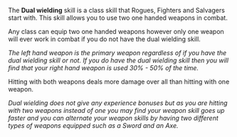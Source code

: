 ---
---
The **Dual wielding** skill is a class skill that Rogues, Fighters and Salvagers start with. This skill allows you to use two one handed weapons in combat.

Any class can equip two one handed weapons however only one weapon will ever work in combat if you do not have the dual wielding skill.

_The left hand weapon is the primary weapon regardless of if you have the dual wielding skill or not. If you do have the dual wielding skill then you will find that your right hand weapon is used 30% - 50% of the time._

Hitting with both weapons deals more damage over all than hitting with one weapon.

_Dual wielding does not give any experience bonuses but as you are hitting with two weapons instead of one you may find your weapon skill goes up faster and you can alternate your weapon skills by having two different types of weapons equipped such as a Sword and an Axe._